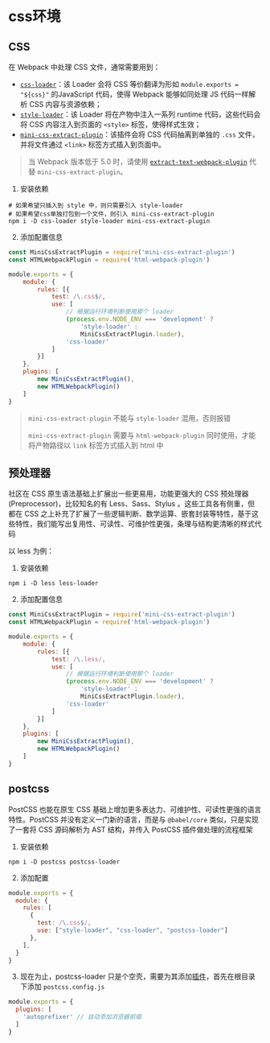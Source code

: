 # css环境

## CSS

在 Webpack 中处理 CSS 文件，通常需要用到：

- [`css-loader`](https://webpack.js.org/loaders/css-loader/)：该 Loader 会将 CSS 等价翻译为形如 `module.exports = "${css}"` 的JavaScript 代码，使得 Webpack 能够如同处理 JS 代码一样解析 CSS 内容与资源依赖；
- [`style-loader`](https://webpack.js.org/loaders/style-loader/)：该 Loader 将在产物中注入一系列 runtime 代码，这些代码会将 CSS 内容注入到页面的 `<style>` 标签，使得样式生效；
- [`mini-css-extract-plugin`](https://webpack.js.org/plugins/mini-css-extract-plugin/)：该插件会将 CSS 代码抽离到单独的 `.css` 文件，并将文件通过 `<link>` 标签方式插入到页面中。

> 当 Webpack 版本低于 5.0 时，请使用 [`extract-text-webpack-plugin`](https://www.npmjs.com/package/extract-text-webpack-plugin) 代替 `mini-css-extract-plugin`。

1. 安装依赖

```shell
# 如果希望只插入到 style 中，则只需要引入 style-loader
# 如果希望css单独打包到一个文件，则引入 mini-css-extract-plugin
npm i -D css-loader style-loader mini-css-extract-plugin
```

2. 添加配置信息

```js
const MiniCssExtractPlugin = require('mini-css-extract-plugin')
const HTMLWebpackPlugin = require('html-webpack-plugin')

module.exports = {
    module: {
        rules: [{
            test: /\.css$/,
            use: [
                // 根据运行环境判断使用那个 loader
                (process.env.NODE_ENV === 'development' ?
                    'style-loader' :
                    MiniCssExtractPlugin.loader),
                'css-loader'
            ]
        }]
    },
    plugins: [
        new MiniCssExtractPlugin(),
        new HTMLWebpackPlugin()
    ]
}
```

> `mini-css-extract-plugin` 不能与 `style-loader` 混用，否则报错
>
> `mini-css-extract-plugin` 需要与 `html-webpack-plugin` 同时使用，才能将产物路径以 `link` 标签方式插入到 html 中

## 预处理器

社区在 CSS 原生语法基础上扩展出一些更易用，功能更强大的 CSS 预处理器(Preprocessor)，比较知名的有 Less、Sass、Stylus 。这些工具各有侧重，但都在 CSS 之上补充了扩展了一些逻辑判断、数学运算、嵌套封装等特性，基于这些特性，我们能写出复用性、可读性、可维护性更强，条理与结构更清晰的样式代码

以 less 为例：

1. 安装依赖

```shell
npm i -D less less-loader
```

2. 添加配置信息

```js
const MiniCssExtractPlugin = require('mini-css-extract-plugin')
const HTMLWebpackPlugin = require('html-webpack-plugin')

module.exports = {
    module: {
        rules: [{
            test: /\.less/,
            use: [
                // 根据运行环境判断使用那个 loader
                (process.env.NODE_ENV === 'development' ?
                    'style-loader' :
                    MiniCssExtractPlugin.loader),
                'css-loader'
            ]
        }]
    },
    plugins: [
        new MiniCssExtractPlugin(),
        new HTMLWebpackPlugin()
    ]
}
```

## postcss

PostCSS 也能在原生 CSS 基础上增加更多表达力、可维护性、可读性更强的语言特性。PostCSS 并没有定义一门新的语言，而是与 `@babel/core` 类似，只是实现了一套将 CSS 源码解析为 AST 结构，并传入 PostCSS 插件做处理的流程框架

1. 安装依赖

```shell
npm i -D postcss postcss-loader
```

2. 添加配置

```js
module.exports = {
  module: {
    rules: [
      {
        test: /\.css$/,
        use: ["style-loader", "css-loader", "postcss-loader"]
      },
    ],
  }
}
```

3. 现在为止，postcss-loader 只是个空壳，需要为其添加[插件](https://www.postcss.com.cn/)，首先在根目录下添加 `postcss.config.js`

```js
module.exports = {
  plugins: [
    'autoprefixer' // 自动添加浏览器前缀
  ]
}
```

